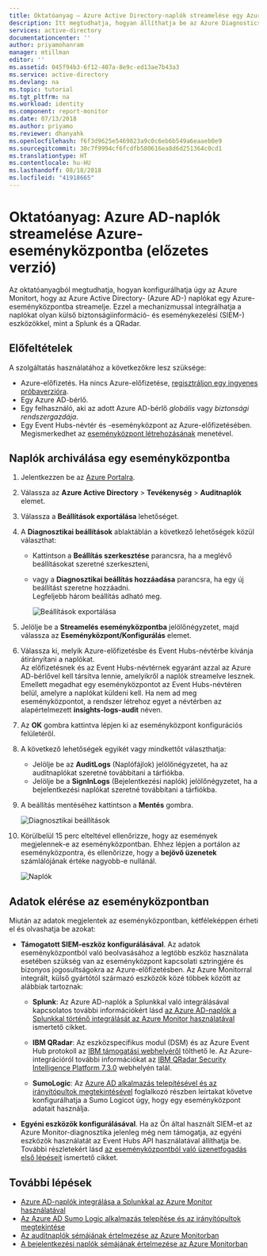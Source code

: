```yaml
---
title: Oktatóanyag – Azure Active Directory-naplók streamelése egy Azure-eseményközpontba (előzetes verzió) | Microsoft Docs
description: Itt megtudhatja, hogyan állíthatja be az Azure Diagnosticsban az Azure Active Directory-naplók leküldését egy eseményközpontba (előzetes verzió)
services: active-directory
documentationcenter: ''
author: priyamohanram
manager: mtillman
editor: ''
ms.assetid: 045f94b3-6f12-407a-8e9c-ed13ae7b43a3
ms.service: active-directory
ms.devlang: na
ms.topic: tutorial
ms.tgt_pltfrm: na
ms.workload: identity
ms.component: report-monitor
ms.date: 07/13/2018
ms.author: priyamo
ms.reviewer: dhanyahk
ms.openlocfilehash: f6f3d9625e5469823a9c0c6eb6b549a6eaaeb0e9
ms.sourcegitcommit: 30c7f9994cf6fcdfb580616ea8d6d251364c0cd1
ms.translationtype: HT
ms.contentlocale: hu-HU
ms.lasthandoff: 08/18/2018
ms.locfileid: "41918665"
---
```

# <a name="tutorial-stream-azure-ad-logs-to-an-azure-event-hub-preview"></a>Oktatóanyag: Azure AD-naplók streamelése Azure-eseményközpontba (előzetes verzió)

Az oktatóanyagból megtudhatja, hogyan konfigurálhatja úgy az Azure Monitort, hogy az Azure Active Directory- (Azure AD-) naplókat egy Azure-eseményközpontba streamelje. Ezzel a mechanizmussal integrálhatja a naplókat olyan külső biztonságiinformáció- és eseménykezelési (SIEM-) eszközökkel, mint a Splunk és a QRadar.

## <a name="prerequisites"></a>Előfeltételek 

A szolgáltatás használatához a következőkre lesz szüksége:

* Azure-előfizetés. Ha nincs Azure-előfizetése, [regisztráljon egy ingyenes próbaverzióra](https://azure.microsoft.com/free/).
* Egy Azure AD-bérlő.
* Egy felhasználó, aki az adott Azure AD-bérlő *globális* vagy *biztonsági rendszergazdája*.
* Egy Event Hubs-névtér és -eseményközpont az Azure-előfizetésében. Megismerkedhet az [eseményközpont létrehozásának](https://docs.microsoft.com/azure/event-hubs/event-hubs-create.md) menetével.

## <a name="archive-logs-to-an-event-hub"></a>Naplók archiválása egy eseményközpontba

1. Jelentkezzen be az [Azure Portalra](https://portal.azure.com). 

2. Válassza az **Azure Active Directory** > **Tevékenység** > **Auditnaplók** elemet. 

3. Válassza a **Beállítások exportálása** lehetőséget.  
    
4. A **Diagnosztikai beállítások** ablaktáblán a következő lehetőségek közül választhat:
    * Kattintson a **Beállítás szerkesztése** parancsra, ha a meglévő beállításokat szeretné szerkeszteni,
    * vagy a **Diagnosztikai beállítás hozzáadása** parancsra, ha egy új beállítást szeretne hozzáadni.  
      Legfeljebb három beállítás adható meg.

      ![Beállítások exportálása](./media/quickstart-azure-monitor-stream-logs-to-event-hub/ExportSettings.png)

5. Jelölje be a **Streamelés eseményközpontba** jelölőnégyzetet, majd válassza az **Eseményközpont/Konfigurálás** elemet.

6. Válassza ki, melyik Azure-előfizetésbe és Event Hubs-névtérbe kívánja átirányítani a naplókat.  
    Az előfizetésnek és az Event Hubs-névtérnek egyaránt azzal az Azure AD-bérlővel kell társítva lennie, amelyikről a naplók streamelve lesznek. Emellett megadhat egy eseményközpontot az Event Hubs-névtéren belül, amelyre a naplókat küldeni kell. Ha nem ad meg eseményközpontot, a rendszer létrehoz egyet a névtérben az alapértelmezett **insights-logs-audit** néven.

7. Az **OK** gombra kattintva lépjen ki az eseményközpont konfigurációs felületéről.

8. A következő lehetőségek egyikét vagy mindkettőt választhatja:
    * Jelölje be az **AuditLogs** (Naplófájlok) jelölőnégyzetet, ha az auditnaplókat szeretné továbbítani a tárfiókba. 
    * Jelölje be a **SignInLogs** (Bejelentkezési naplók) jelölőnégyzetet, ha a bejelentkezési naplókat szeretné továbbítani a tárfiókba.

9. A beállítás mentéséhez kattintson a **Mentés** gombra.

    ![Diagnosztikai beállítások](./media/quickstart-azure-monitor-stream-logs-to-event-hub/DiagnosticSettings.png)

10. Körülbelül 15 perc elteltével ellenőrizze, hogy az események megjelennek-e az eseményközpontban. Ehhez lépjen a portálon az eseményközpontra, és ellenőrizze, hogy a **bejövő üzenetek** számlálójának értéke nagyobb-e nullánál. 

    ![Naplók](./media/quickstart-azure-monitor-stream-logs-to-event-hub/InsightsLogsAudit.png)

## <a name="access-data-from-your-event-hub"></a>Adatok elérése az eseményközpontban

Miután az adatok megjelentek az eseményközpontban, kétféleképpen érheti el és olvashatja be azokat:

* **Támogatott SIEM-eszköz konfigurálásával**. Az adatok eseményközpontból való beolvasásához a legtöbb eszköz használata esetében szükség van az eseményközpont kapcsolati sztringjére és bizonyos jogosultságokra az Azure-előfizetésben. Az Azure Monitorral integrált, külső gyártótól származó eszközök közé többek között az alábbiak tartoznak:
    * **Splunk**: Az Azure AD-naplók a Splunkkal való integrálásával kapcsolatos további információkért lásd [az Azure AD-naplók a Splunkkal történő integrálását az Azure Monitor használatával](tutorial-integrate-activity-logs-with-splunk.md) ismertető cikket.
    
    * **IBM QRadar**: Az eszközspecifikus modul (DSM) és az Azure Event Hub protokoll az [IBM támogatási webhelyéről](http://www.ibm.com/support) tölthető le. Az Azure-integrációról további információkat az [IBM QRadar Security Intelligence Platform 7.3.0](https://www.ibm.com/support/knowledgecenter/SS42VS_DSM/c_dsm_guide_microsoft_azure_overview.html?cp=SS42VS_7.3.0) webhelyén talál.
    
    * **SumoLogic**: Az [Azure AD alkalmazás telepítésével és az irányítópultok megtekintésével](https://help.sumologic.com/Send-Data/Applications-and-Other-Data-Sources/Azure_Active_Directory/Install_the_Azure_Active_Directory_App_and_View_the_Dashboards) foglalkozó részben leírtakat követve konfigurálhatja a Sumo Logicot úgy, hogy egy eseményközpont adatait használja. 

* **Egyéni eszközök konfigurálásával**. Ha az Ön által használt SIEM-et az Azure Monitor-diagnosztika jelenleg még nem támogatja, az egyéni eszközök használatát az Event Hubs API használatával állíthatja be. További részletekért lásd [az eseményközpontból való üzenetfogadás első lépéseit](https://docs.microsoft.com/azure/event-hubs/event-hubs-dotnet-standard-getstarted-receive-eph) ismertető cikket.


## <a name="next-steps"></a>További lépések

* [Azure AD-naplók integrálása a Splunkkal az Azure Monitor használatával](tutorial-integrate-activity-logs-with-splunk.md)
* [Az Azure AD Sumo Logic alkalmazás telepítése és az irányítópultok megtekintése](https://help.sumologic.com/Send-Data/Applications-and-Other-Data-Sources/Azure_Active_Directory/Install_the_Azure_Active_Directory_App_and_View_the_Dashboards)
* [Az auditnaplók sémájának értelmezése az Azure Monitorban](reference-azure-monitor-audit-log-schema.md)
* [A bejelentkezési naplók sémájának értelmezése az Azure Monitorban](reference-azure-monitor-sign-ins-log-schema.md)
